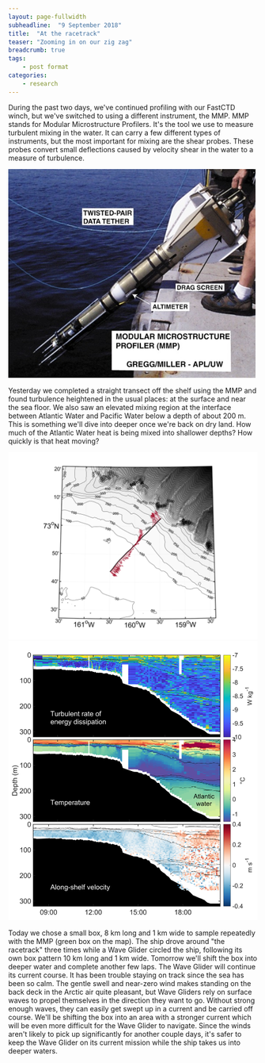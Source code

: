 ```yaml
---
layout: page-fullwidth
subheadline:  "9 September 2018"
title:  "At the racetrack"
teaser: "Zooming in on our zig zag"
breadcrumb: true
tags:
    - post format
categories:
    - research
---
```


During the past two days, we've continued profiling with our FastCTD winch, but we've switched to using a different instrument, the MMP. MMP stands for Modular Microstructure Profilers. It's the tool we use to measure turbulent mixing in the water. It can carry a few different types of instruments, but the most important for mixing are the shear probes. These probes convert small deflections caused by velocity shear in the water to a measure of turbulence.

<img src="/assets/img/2018_09_09_MMP.jpg" width="500">

Yesterday we completed a straight transect off the shelf using the MMP and found turbulence heightened in the usual places: at the surface and near the sea floor. We also saw an elevated mixing region at the interface between Atlantic Water and Pacific Water below a depth of about 200 m. This is something we'll dive into deeper once we're back on dry land. How much of the Atlantic Water heat is being mixed into shallower depths? How quickly is that heat moving?

<img src="/assets/img/2018_09_10_mmp_survey1_map.png" width="700">
<img src="/assets/img/2018_09_10_mmp_survey1_eps_T_vel.png" width="700">

Today we chose a small box, 8 km long and 1 km wide to sample repeatedly with the MMP (green box on the map). The ship drove around "the racetrack" three times while a Wave Glider circled the ship, following its own box pattern 10 km long and 1 km wide. Tomorrow we'll shift the box into deeper water and complete another few laps. The Wave Glider will continue its current course. It has been trouble staying on track since the sea has been so calm. The gentle swell and near-zero wind makes standing on the back deck in the Arctic air quite pleasant, but Wave Gliders rely on surface waves to propel themselves in the direction they want to go. Without strong enough waves, they can easily get swept up in a current and be carried off course. We'll be shifting the box into an area with a stronger current which will be even more difficult for the Wave Glider to navigate. Since the winds aren't likely to pick up significantly for another couple days, it's safer to keep the Wave Glider on its current mission while the ship takes us into deeper waters.
